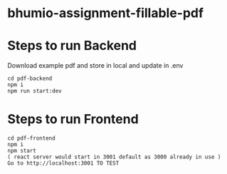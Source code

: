 # bhumio-assignment-fillable-pdf

# Steps to run Backend

Download example pdf and store in local and update in .env 

```
cd pdf-backend
npm i
npm run start:dev
```

# Steps to run Frontend

```
cd pdf-frontend
npm i
npm start
( react server would start in 3001 default as 3000 already in use )
Go to http://localhost:3001 TO TEST
```
